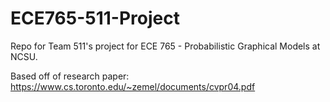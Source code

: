 # ECE765-511-Project
Repo for Team 511's project for ECE 765 - Probabilistic Graphical Models at NCSU.

Based off of research paper: https://www.cs.toronto.edu/~zemel/documents/cvpr04.pdf
